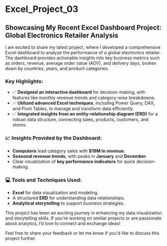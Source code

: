 # Excel_Project_03

## Showcasing My Recent Excel Dashboard Project: Global Electronics Retailer Analysis

I am excited to share my latest project, where I developed a comprehensive Excel dashboard to analyze the performance of a global electronics retailer. The dashboard provides actionable insights into key business metrics such as orders, revenue, average order value (AOV), and delivery days, broken down by countries, years, and product categories.

### Key Highlights:

- ✅ **Designed an interactive dashboard** for decision-making, with features like monthly revenue trends and category-wise breakdowns.
- ✅ **Utilized advanced Excel techniques**, including Power Query, DAX, and Pivot Tables, to manage and transform data efficiently.
- ✅ **Integrated insights from an entity-relationship diagram (ERD)** for a robust data structure, connecting sales, products, customers, and stores.

### 📈 Insights Provided by the Dashboard:

- **Computers** lead category sales with **$19M in revenue**.
- **Seasonal revenue trends**, with peaks in **January** and **December**.
- Clear visualization of **key performance indicators** for quick decision-making.

### 💻 Tools and Techniques Used:

- **Excel** for data visualization and modeling.
- A structured **ERD** for understanding data relationships.
- **Analytical storytelling** to support business strategies.

This project has been an exciting journey in enhancing my data visualization and storytelling skills. If you're working on similar projects or are passionate about analytics, I’d love to connect and exchange ideas!

Feel free to share your feedback or let me know if you'd like to discuss this project further.
